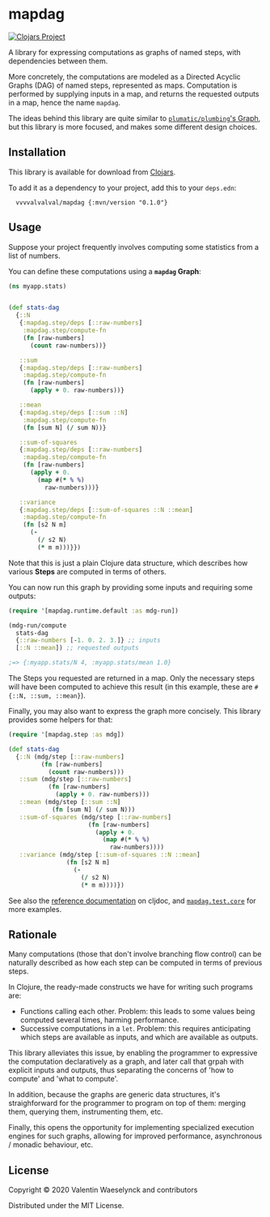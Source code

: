 # mapdag

[![Clojars Project](https://img.shields.io/clojars/v/vvvvalvalval/mapdag.svg)](https://clojars.org/vvvvalvalval/mapdag)

A library for expressing computations as graphs of named steps, with dependencies between them.

More concretely, the computations are modeled as a Directed Acyclic Graphs (DAG) of named steps, represented as maps. Computation is performed by supplying inputs in a map, and returns the requested outputs in a map, hence the name `mapdag`.

The ideas behind this library are quite similar to [`plumatic/plumbing`'s Graph](https://github.com/plumatic/plumbing#graph-the-functional-swiss-army-knife), but this library is more focused, and makes some different design choices.


## Installation

This library is available for download from [Clojars](https://clojars.org/vvvvalvalval/mapdag).

To add it as a dependency to your project, add this to your `deps.edn`:

```
  vvvvalvalval/mapdag {:mvn/version "0.1.0"}
```



## Usage

Suppose your project frequently involves computing some statistics from a list of numbers.

You can define these computations using a **`mapdag` Graph**:

```clojure
(ns myapp.stats)


(def stats-dag
  {::N
   {:mapdag.step/deps [::raw-numbers]
    :mapdag.step/compute-fn
    (fn [raw-numbers]
      (count raw-numbers))}

   ::sum
   {:mapdag.step/deps [::raw-numbers]
    :mapdag.step/compute-fn
    (fn [raw-numbers]
      (apply + 0. raw-numbers))}

   ::mean
   {:mapdag.step/deps [::sum ::N]
    :mapdag.step/compute-fn
    (fn [sum N] (/ sum N))}

   ::sum-of-squares
   {:mapdag.step/deps [::raw-numbers]
    :mapdag.step/compute-fn
    (fn [raw-numbers]
      (apply + 0.
        (map #(* % %)
          raw-numbers)))}

   ::variance
   {:mapdag.step/deps [::sum-of-squares ::N ::mean]
    :mapdag.step/compute-fn
    (fn [s2 N m]
      (-
        (/ s2 N)
        (* m m)))}})
```

Note that this is just a plain Clojure data structure, which describes how various **Steps** are computed in terms of others.

You can now run this graph by providing some inputs and requiring some outputs:



```clojure
(require '[mapdag.runtime.default :as mdg-run])

(mdg-run/compute
  stats-dag
  {::raw-numbers [-1. 0. 2. 3.]} ;; inputs
  [::N ::mean]) ;; requested outputs

;=> {:myapp.stats/N 4, :myapp.stats/mean 1.0}
```

The Steps you requested are returned in a map. Only the necessary steps will have been computed to achieve this result (in this example, these are `#{::N, ::sum, ::mean}`).

Finally, you may also want to express the graph more concisely. This library provides some helpers for that:

```clojure
(require '[mapdag.step :as mdg])

(def stats-dag
  {::N (mdg/step [::raw-numbers]
         (fn [raw-numbers]
           (count raw-numbers)))
   ::sum (mdg/step [::raw-numbers]
           (fn [raw-numbers]
             (apply + 0. raw-numbers)))
   ::mean (mdg/step [::sum ::N]
            (fn [sum N] (/ sum N)))
   ::sum-of-squares (mdg/step [::raw-numbers]
                      (fn [raw-numbers]
                        (apply + 0.
                          (map #(* % %)
                            raw-numbers))))
   ::variance (mdg/step [::sum-of-squares ::N ::mean]
                (fn [s2 N m]
                  (-
                    (/ s2 N)
                    (* m m))))})
```


See also the [reference documentation](https://cljdoc.org/d/vvvvalvalval/mapdag) on cljdoc, and [`mapdag.test.core`](./test/mapdag/test/core.cljc) for more examples.



## Rationale

Many computations (those that don't involve branching flow control) can be naturally described as how each step can be computed in terms of previous steps.

In Clojure, the ready-made constructs we have for writing such programs are:

* Functions calling each other. Problem: this leads to some values being computed several times, harming performance.
* Successive computations in a `let`. Problem: this requires anticipating which steps are available as inputs, and which are available as outputs.

This library alleviates this issue, by enabling the programmer to expressive the computation declaratively as a graph, and later call that grpah with explicit inputs and outputs, thus separating the concerns of 'how to compute' and 'what to compute'.

In addition, because the graphs are generic data structures, it's straighforward for the programmer to program on top of them: merging them, querying them, instrumenting them, etc.

Finally, this opens the opportunity for implementing specialized execution engines for such graphs, allowing for improved performance, asynchronous / monadic behaviour, etc.


## License

Copyright © 2020 Valentin Waeselynck and contributors

Distributed under the MIT License.
